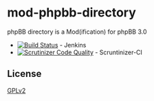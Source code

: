 # mod-phpbb-directory

phpBB directory is a Mod(ification) for phpBB 3.0

* [![Build Status](http://jenkins.erwan-projects.fr/buildStatus/icon?job=mod-phpbb-directory)](http://jenkins.erwan-projects.fr/job/mod-phpbb-directory/) - Jenkins
* [![Scrutinizer Code Quality](https://scrutinizer-ci.com/g/ErnadoO/mod-phpbb-directory/badges/quality-score.png?b=master)](https://scrutinizer-ci.com/g/ErnadoO/mod-phpbb-directory/?branch=master) - Scruntinizer-CI

## License

[GPLv2](LICENSE)